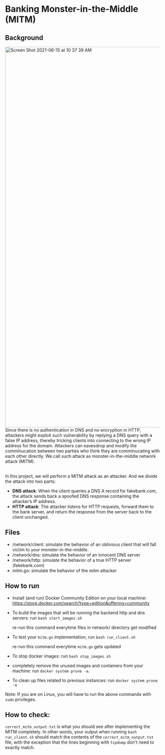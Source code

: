 # Banking Monster-in-the-Middle (MITM)


## Background
<img width="1237" alt="Screen Shot 2021-06-15 at 10 37 39 AM" src="https://user-images.githubusercontent.com/55666152/122100093-a4ae3b80-cdc7-11eb-8031-9a5094ee81ae.png">
Since there is no authentication in DNS and no encryption in HTTP, attackers might exploit such vulnerability by replying a DNS query with a false IP address, thereby tricking clients into connecting to the wrong IP address for the domain. Attackers can eavesdrop and modify the comminucation between two parties who think they are comminucating with each other directly. We call such attack as monster-in-the-middle network attack (MITM). <br><br>

In this project, we will perform a MITM attack as an attacker. And we divide the attack into two parts:
 * **DNS attack**: When the client queries a DNS A record for fakebank.com, the attack sends back a spoofed DNS response containing the attacker’s IP address.
 * **HTTP attack**: The attacker listens for HTTP requests, forward them to the bank server, and return the response from the server back to the client unchanged.

## Files
* /network/client: simulate the behavior of an oblivious client that will fall victim to your monster-in-the-middle.
* /network/dns: simulate the behavior of an innocent DNS server
* /network/http: simulate the behavior of a true HTTP server (fakebank.com)
* mitm.go: simulate the behavior of the mitm attacker

## How to run
* Install (and run) Docker Community Edition on your local machine: https://store.docker.com/search?type=edition&offering=community
* To build the images that will be running the backend http and dns servers: run `bash start_images.sh` 

  re-run this command everytime files in network/ directory get modified
* To test your `mitm.go` implementation, run `bash run_client.sh`

  re-run this command everytime `mitm.go` gets updated
* To stop docker images: run `bash stop_images.sh`
* completely remove the unused images and containers from your machine: run `docker system prune -a`.
* To clean up files related to previous instances: run `docker system prune -a`

Note: If you are on Linux, you will have to run the above commands with `sudo` privileges. 

## How to check:
`correct_mitm_output.txt` is what you should see after implementing the MITM completely. In other words, your output when running `bash run_client.sh` should match the contents of the `correct_mitm_output.txt` file, with the exception that the lines beginning with `tcpdump` don't need to exactly match.

